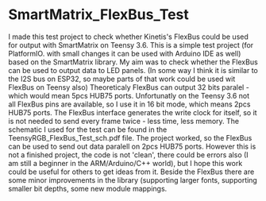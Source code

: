 # SmartMatrix_FlexBus_Test
I made this test project to check whether Kinetis's FlexBus could be used for output with SmartMatrix on Teensy 3.6. 
This is a simple test project (for PlatformIO. with small changes it can be used with Arduino IDE as well) based on the SmartMatrix library. 
My aim was to check whether the FlexBus can be used to output data to LED panels. (In some way I think it is similar to the I2S bus on ESP32, so maybe parts of that work could be used wit FlexBus on Teensy also) Theoreticaly FlexBus can output 32 bits paralel - which would mean 5pcs HUB75 ports. Unfortunatly on the Teensy 3.6 not all FlexBus pins are available, so I use it in 16 bit mode, which means 2pcs HUB75 ports. The FlexBus interface generates the write clock for itself, so it is not needed to send every frame twice - less time, less memory. The schematic I used for the test can be found in the TeensyRGB_FlexBus_Test_sch.pdf file.
The project worked, so the FlexBus can be used to send out data paralell on 2pcs HUB75 ports. However this is not a finished project, the code is not 'clean', there could be errors also (I am still a beginner in the ARM/Arduino/C++ world), but I hope this work could be useful for others to get ideas from it.
Beside the FlexBus there are some minor improvements in the library (supporting larger fonts, supporting smaller bit depths, some new module mappings.
